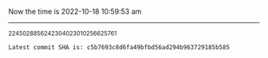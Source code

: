 Now the time is 2022-10-18 10:59:53 am

---

<small>2245028856242304023010256625761</small>

```txt
Latest commit SHA is: c5b7693c8d6fa49bfbd56ad294b963729185b585
```
